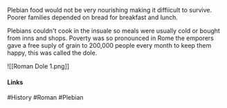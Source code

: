 Plebian food would not be very nourishing making it diffiicult to survive. Poorer families depended on bread for breakfast and lunch.

Plebians couldn't cook in the insuale so meals were usually cold or bought from inns and shops. Poverty was so pronounced in Rome the emporers gave a free suply of grain to 200,000 people every month to keep them happy, this was called the dole.

![[Roman Dole 1.png]]

#### Links
#History #Roman #Plebian 